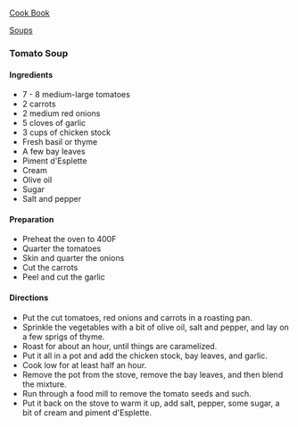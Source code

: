 [Cook Book]()

[Soups]()

### Tomato Soup  

#### Ingredients

* 7 - 8  medium-large tomatoes
* 2 carrots
* 2 medium red onions
* 5 cloves of garlic
* 3 cups of chicken stock
* Fresh basil or thyme
* A few bay leaves
* Piment d'Esplette
* Cream
* Olive oil
* Sugar
* Salt and pepper

#### Preparation

* Preheat the oven to 400F
* Quarter the tomatoes
* Skin and quarter the onions
* Cut the carrots
* Peel and cut the garlic

#### Directions

* Put the cut tomatoes, red onions and carrots in a roasting pan.
* Sprinkle the vegetables with a bit of olive oil, salt and pepper, and lay on a few sprigs of thyme.
* Roast for about an hour, until things are caramelized.
* Put it all in a pot and add the chicken stock, bay leaves, and garlic.
* Cook low for at least half an hour.
* Remove the pot from the stove, remove the bay leaves, and then blend the mixture.
* Run through a food mill to remove the tomato seeds and such.
* Put it back on the stove to warm it up, add salt, pepper, some sugar, a bit of cream and piment d'Esplette.

